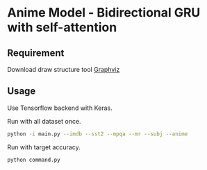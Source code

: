 # Anime Model - Bidirectional GRU with self-attention


## Requirement


Download draw structure tool [Graphviz](https://www.graphviz.org/)


## Usage

Use Tensorflow backend with Keras.

Run with all dataset once.
```bash
python -i main.py --imdb --sst2 --mpqa --mr --subj --anime
```

Run with target accuracy.
```bash
python command.py
```

